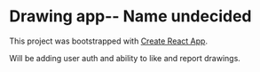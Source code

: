 # Drawing app-- Name undecided

This project was bootstrapped with [Create React App](https://github.com/facebook/create-react-app).

Will be adding user auth and ability to like and report drawings.